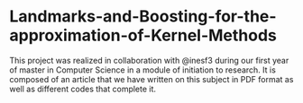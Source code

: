 # Landmarks-and-Boosting-for-the-approximation-of-Kernel-Methods

This project was realized in collaboration with @inesf3 during our first year of master in Computer Science in a module of initiation to research.
It is composed of an article that we have written on this subject in PDF format as well as different codes that complete it.
